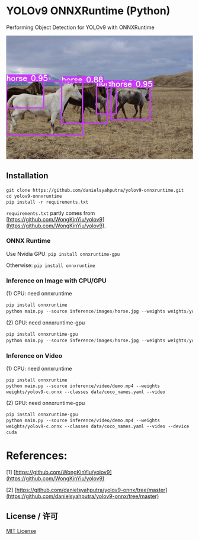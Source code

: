 # YOLOv9 ONNXRuntime (Python)

Performing Object Detection for YOLOv9 with ONNXRuntime

![ONNXRUNTIME YOLOv9 Object Detection](https://github.com/Reversev/yolov9-onnxruntime/blob/main/assets/horses.jpg)


## Installation

```shell
git clone https://github.com/danielsyahputra/yolov9-onnxruntime.git
cd yolov9-onnxruntime
pip install -r requirements.txt
```

```requirements.txt``` partly comes from [https://github.com/WongKinYiu/yolov9](https://github.com/WongKinYiu/yolov9).


### ONNX Runtime
Use Nvidia GPU:
```pip install onnxruntime-gpu```

Otherwise:
```pip install onnxruntime```


### Inference on Image with CPU/GPU

(1) CPU: need onnxruntime

```python
pip install onnxruntime
python main.py --source inference/images/horse.jpg --weights weights/yolov9-c.onnx --classes weights/coco_names.yaml --image
```

(2) GPU: need onnxruntime-gpu
```python
pip install onnxruntime-gpu
python main.py --source inference/images/horse.jpg --weights weights/yolov9-c.onnx --classes weights/coco_names.yaml --image --device cuda
```


### Inference on Video

(1) CPU: need onnxruntime
```
pip install onnxruntime
python main.py --source inference/video/demo.mp4 --weights weights/yolov9-c.onnx --classes data/coco_names.yaml --video
```

(2) GPU: need onnxruntime-gpu
```
pip install onnxruntime-gpu
python main.py --source inference/video/demo.mp4 --weights weights/yolov9-c.onnx --classes data/coco_names.yaml --video --device cuda
```

# References:
[1] [https://github.com/WongKinYiu/yolov9](https://github.com/WongKinYiu/yolov9)

[2] [https://github.com/danielsyahputra/yolov9-onnx/tree/master](https://github.com/danielsyahputra/yolov9-onnx/tree/master)

## License / 许可
[MIT License](LICENSE)
